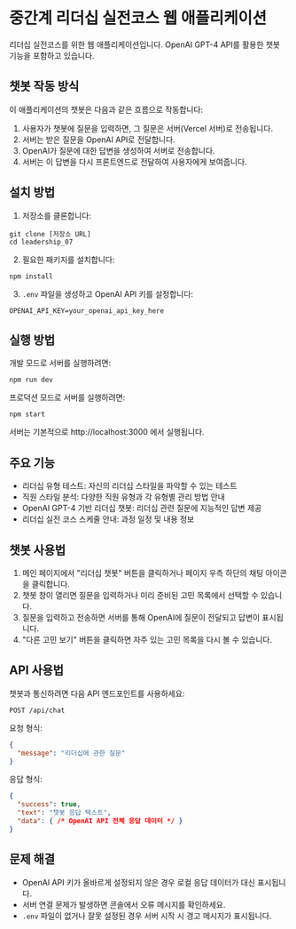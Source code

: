 # 중간계 리더십 실전코스 웹 애플리케이션

리더십 실전코스를 위한 웹 애플리케이션입니다. OpenAI GPT-4 API를 활용한 챗봇 기능을 포함하고 있습니다.

## 챗봇 작동 방식

이 애플리케이션의 챗봇은 다음과 같은 흐름으로 작동합니다:

1. 사용자가 챗봇에 질문을 입력하면, 그 질문은 서버(Vercel 서버)로 전송됩니다.
2. 서버는 받은 질문을 OpenAI API로 전달합니다.
3. OpenAI가 질문에 대한 답변을 생성하여 서버로 전송합니다.
4. 서버는 이 답변을 다시 프론트엔드로 전달하여 사용자에게 보여줍니다.

## 설치 방법

1. 저장소를 클론합니다:
```
git clone [저장소 URL]
cd leadership_07
```

2. 필요한 패키지를 설치합니다:
```
npm install
```

3. `.env` 파일을 생성하고 OpenAI API 키를 설정합니다:
```
OPENAI_API_KEY=your_openai_api_key_here
```

## 실행 방법

개발 모드로 서버를 실행하려면:
```
npm run dev
```

프로덕션 모드로 서버를 실행하려면:
```
npm start
```

서버는 기본적으로 http://localhost:3000 에서 실행됩니다.

## 주요 기능

- 리더십 유형 테스트: 자신의 리더십 스타일을 파악할 수 있는 테스트
- 직원 스타일 분석: 다양한 직원 유형과 각 유형별 관리 방법 안내
- OpenAI GPT-4 기반 리더십 챗봇: 리더십 관련 질문에 지능적인 답변 제공
- 리더십 실전 코스 스케줄 안내: 과정 일정 및 내용 정보

## 챗봇 사용법

1. 메인 페이지에서 "리더십 챗봇" 버튼을 클릭하거나 페이지 우측 하단의 채팅 아이콘을 클릭합니다.
2. 챗봇 창이 열리면 질문을 입력하거나 미리 준비된 고민 목록에서 선택할 수 있습니다.
3. 질문을 입력하고 전송하면 서버를 통해 OpenAI에 질문이 전달되고 답변이 표시됩니다.
4. "다른 고민 보기" 버튼을 클릭하면 자주 있는 고민 목록을 다시 볼 수 있습니다.

## API 사용법

챗봇과 통신하려면 다음 API 엔드포인트를 사용하세요:

```
POST /api/chat
```

요청 형식:
```json
{
  "message": "리더십에 관한 질문"
}
```

응답 형식:
```json
{
  "success": true,
  "text": "챗봇 응답 텍스트",
  "data": { /* OpenAI API 전체 응답 데이터 */ }
}
```

## 문제 해결

- OpenAI API 키가 올바르게 설정되지 않은 경우 로컬 응답 데이터가 대신 표시됩니다.
- 서버 연결 문제가 발생하면 콘솔에서 오류 메시지를 확인하세요.
- `.env` 파일이 없거나 잘못 설정된 경우 서버 시작 시 경고 메시지가 표시됩니다.

